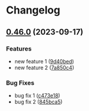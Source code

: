 # Changelog

## [0.46.0](https://github.com/knqyf263/trivy/compare/v0.45.1...v0.46.0) (2023-09-17)


### Features

* new feature 1 ([9d40bed](https://github.com/knqyf263/trivy/commit/9d40bed25ccd66f10ae0cc6212ccb01713d9c26e))
* new feature 2 ([7a850c4](https://github.com/knqyf263/trivy/commit/7a850c429aeb4f85c2b9da2a35e3aeccfd5106a7))


### Bug Fixes

* bug fix 1 ([c473e18](https://github.com/knqyf263/trivy/commit/c473e18c5aa58bd70c687e09d36abe364d0e72e7))
* bug fix 2 ([845bca5](https://github.com/knqyf263/trivy/commit/845bca5fbc420dd2fdb76aca090d5d1a255badb4))
